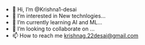- 👋 Hi, I’m @Krishna1-desai
- 👀 I’m interested in New technlogies...
- 🌱 I’m currently learning AI and ML...
- 💞️ I’m looking to collaborate on  ...
- 📫 How to reach me krishnag.22desai@gmail.com

<!---
Krishna1-desai/Krishna1-desai is a ✨ special ✨ repository because its `README.md` (this file) appears on your GitHub profile.
You can click the Preview link to take a look at your changes.
--->
